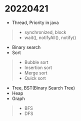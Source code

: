 # 20220421

- Thread, Priority in java
> - synchronized, block
> - wait(), notifyAll(), notify()
- Binary search
- Sort
> - Bubble sort
> - Insertion sort
> - Merge sort
> - Quick sort
- Tree, BST(Binary Search Tree)
- Heap
- Graph
> - BFS
> - DFS
